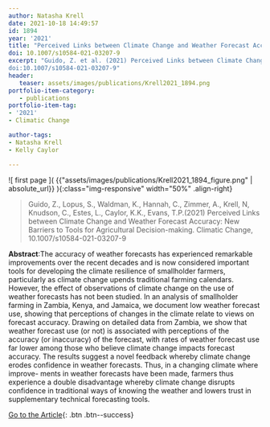 ```yaml
---
author: Natasha Krell
date: 2021-10-18 14:49:57
id: 1894
year: '2021'
title: "Perceived Links between Climate Change and Weather Forecast Accuracy: New Barriers to Tools for Agricultural Decision-making"
doi: 10.1007/s10584-021-03207-9
excerpt: "Guido, Z. et al. (2021) Perceived Links between Climate Change and Weather Forecast Accuracy: New Barriers to Tools for Agricultural Decision-making. Climatic Change,
doi:10.1007/s10584-021-03207-9"
header:
   teaser: assets/images/publications/Krell2021_1894.png
portfolio-item-category:
   - publications
portfolio-item-tag:
- '2021'
- Climatic Change

author-tags:
- Natasha Krell
- Kelly Caylor

---
```


![ first page ]( {{"assets/images/publications/Krell2021_1894_figure.png" | absolute_url}} ){:class="img-responsive" width="50%" .align-right}


> Guido, Z., Lopus, S., Waldman, K., Hannah, C., Zimmer, A., Krell, N, Knudson, C., Estes, L., Caylor, K.K., Evans, T.P.(2021) Perceived Links between Climate Change and Weather Forecast
Accuracy: New Barriers to Tools for Agricultural Decision-making. Climatic Change, 10.1007/s10584-021-03207-9


**Abstract**:The accuracy of weather forecasts has experienced remarkable improvements over the recent decades and is now considered important tools for developing the climate resilience of
smallholder farmers, particularly as climate change upends traditional farming calendars. However, the effect of observations of climate change on the use of weather forecasts has not been
studied. In an analysis of smallholder farming in Zambia, Kenya, and Jamaica, we document low weather forecast use, showing that perceptions of changes in the climate relate to views on
forecast accuracy. Drawing on detailed data from Zambia, we show that weather forecast use (or not) is associated with perceptions of the accuracy (or inaccuracy) of the forecast, with rates
of weather forecast use far lower among those who believe climate change impacts forecast accuracy. The results suggest a novel feedback whereby climate change erodes confidence in weather
forecasts. Thus, in a changing climate where improve- ments in weather forecasts have been made, farmers thus experience a double disadvantage whereby climate change disrupts confidence in
traditional ways of knowing the weather and lowers trust in supplementary technical forecasting tools.



[Go to the Article](https://www.doi.org/10.1007/s10584-021-03207-9){: .btn .btn--success}